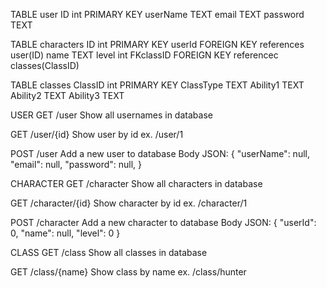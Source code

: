 TABLE user
ID int PRIMARY KEY
userName TEXT
email TEXT
password TEXT

TABLE characters
ID int PRIMARY KEY
userId FOREIGN KEY references user(ID)
name TEXT
level int
FKclassID FOREIGN KEY referencec classes(ClassID)

TABLE classes
ClassID int PRIMARY KEY
ClassType TEXT
Ability1 TEXT
Ability2 TEXT
Ability3 TEXT

USER
GET /user       Show all usernames in database

GET /user/{id}      Show user by id
ex. /user/1

POST /user      Add a new user to database
Body JSON:
{
    "userName": null,
    "email": null,
    "password": null,
}

CHARACTER
GET /character       Show all characters in database

GET /character/{id}      Show character by id
ex. /character/1

POST /character      Add a new character to database
Body JSON:
{
    "userId": 0,
    "name": null,
    "level": 0
}

CLASS
GET /class       Show all classes in database

GET /class/{name}      Show class by name
ex. /class/hunter





